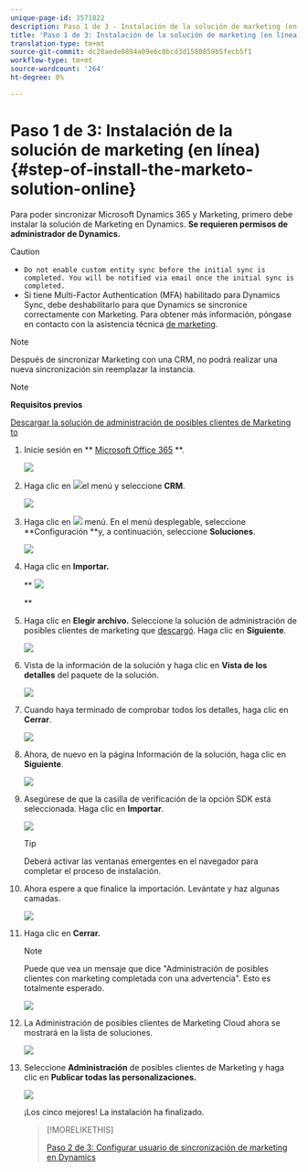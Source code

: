 ```yaml
---
unique-page-id: 3571822
description: Paso 1 de 3 - Instalación de la solución de marketing (en línea) - Documentos de marketing - Documentación del producto
title: 'Paso 1 de 3: Instalación de la solución de marketing (en línea)'
translation-type: tm+mt
source-git-commit: dc20aede0894a09e6c0bcd3d1580859b5fecb5f1
workflow-type: tm+mt
source-wordcount: '264'
ht-degree: 0%

---
```



# Paso 1 de 3: Instalación de la solución de marketing (en línea) {#step-of-install-the-marketo-solution-online}

Para poder sincronizar Microsoft Dynamics 365 y Marketing, primero debe instalar la solución de Marketing en Dynamics. **Se requieren permisos de administrador de Dynamics.**

>[!CAUTION]
>
>* `Do not enable custom entity sync before the initial sync is completed. You will be notified via email once the initial sync is completed.`
>* Si tiene Multi-Factor Authentication (MFA) habilitado para Dynamics Sync, debe deshabilitarlo para que Dynamics se sincronice correctamente con Marketing. Para obtener más información, póngase en contacto con la asistencia técnica [de marketing](http://nation.marketo.com/community/support_solutions).

>



>[!NOTE]
>
>Después de sincronizar Marketing con una CRM, no podrá realizar una nueva sincronización sin reemplazar la instancia.

>[!NOTE]
>
>**Requisitos previos**
>
>[Descargar la solución de administración de posibles clientes de Marketing to](../../../../../product-docs/crm-sync/microsoft-dynamics-sync/sync-setup/download-the-marketo-lead-management-solution.md)

1. Inicie sesión en ** [Microsoft Office 365](https://login.microsoftonline.com/) **.

   ![](assets/image2015-3-16-15-3a58-3a55.png)

1. Haga clic en ![](assets/image2015-3-16-16-3a1-3a13.png)el menú y seleccione **CRM**.

   ![](assets/image2015-3-16-16-3a0-3a10.png)

1. Haga clic en ![](assets/image2015-5-13-10-3a5-3a8.png) menú. En el menú desplegable, seleccione **Configuración **y, a continuación, seleccione **Soluciones**.

   ![](assets/image2015-5-13-10-3a4-3a1.png)

1. Haga clic en **Importar.**

   ** ![](assets/image2015-3-19-8-3a34-3a8.png)

   **

1. Haga clic en **Elegir archivo.** Seleccione la solución de administración de posibles clientes de marketing que [descargó](../../../../../product-docs/crm-sync/microsoft-dynamics-sync/sync-setup/download-the-marketo-lead-management-solution.md). Haga clic en **Siguiente**.

   ![](assets/image2015-10-9-14-3a44-3a14.png)

1. Vista de la información de la solución y haga clic en **Vista de los detalles** del paquete de la solución.

   ![](assets/image2015-10-9-15-3a4-3a16.png)

1. Cuando haya terminado de comprobar todos los detalles, haga clic en **Cerrar**.

   ![](assets/image2015-10-9-14-3a57-3a3.png)

1. Ahora, de nuevo en la página Información de la solución, haga clic en **Siguiente**.

   ![](assets/image2015-10-9-14-3a59-3a24.png)

1. Asegúrese de que la casilla de verificación de la opción SDK está seleccionada. Haga clic en **Importar**.

   ![](assets/image2015-10-9-15-3a7-3a12.png)

   >[!TIP]
   >
   >Deberá activar las ventanas emergentes en el navegador para completar el proceso de instalación.

1. Ahora espere a que finalice la importación. Levántate y haz algunas camadas.

   ![](assets/image2015-3-11-11-3a34-3a9.png)

1. Haga clic en **Cerrar.**

   >[!NOTE]
   >
   >Puede que vea un mensaje que dice &quot;Administración de posibles clientes con marketing completada con una advertencia&quot;. Esto es totalmente esperado.

   ![](assets/image2015-3-13-9-3a54-3a39.png)

1. La Administración de posibles clientes de Marketing Cloud ahora se mostrará en la lista de soluciones.

   ![](assets/image2015-3-19-8-3a40-3a38.png)

1. Seleccione **Administración** de posibles clientes de Marketing y haga clic en **Publicar todas las personalizaciones.**

   ![](assets/image2015-3-19-8-3a41-3a21.png)

   ¡Los cinco mejores! La instalación ha finalizado.

   >[!MORELIKETHIS]
   >
   >[Paso 2 de 3: Configurar usuario de sincronización de marketing en Dynamics](step-2-of-3-set-up.md)

